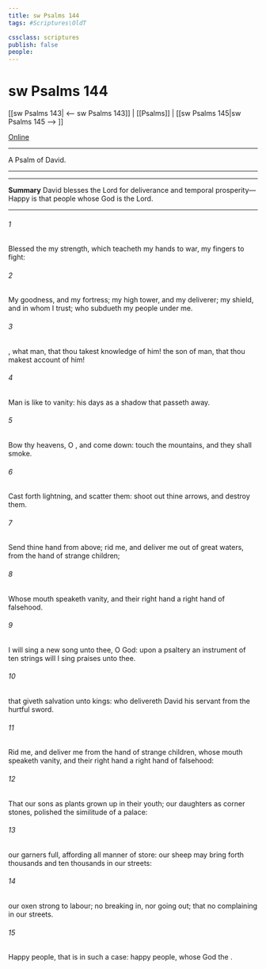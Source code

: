```yaml
---
title: sw Psalms 144
tags: #Scriptures\OldT

cssclass: scriptures
publish: false
people:
---
```


# sw Psalms 144
[[sw Psalms 143| <-- sw Psalms 143]] | [[Psalms]] | [[sw Psalms 145|sw Psalms 145 --> ]]

[Online](https://churchofjesuschrist.org/study/scriptures/ot/ps/144?lang=eng)

---
A Psalm of David.

---

---
__Summary__
David blesses the Lord for deliverance and temporal prosperity—Happy is that people whose God is the Lord.

---
###### 1 
Blessed  the  my strength, which teacheth my hands to war,  my fingers to fight:

###### 2 
My goodness, and my fortress; my high tower, and my deliverer; my shield, and  in whom I trust; who subdueth my people under me.

###### 3 
, what  man, that thou takest knowledge of him!  the son of man, that thou makest account of him!

###### 4 
Man is like to vanity: his days  as a shadow that passeth away.

###### 5 
Bow thy heavens, O , and come down: touch the mountains, and they shall smoke.

###### 6 
Cast forth lightning, and scatter them: shoot out thine arrows, and destroy them.

###### 7 
Send thine hand from above; rid me, and deliver me out of great waters, from the hand of strange children;

###### 8 
Whose mouth speaketh vanity, and their right hand  a right hand of falsehood.

###### 9 
I will sing a new song unto thee, O God: upon a psaltery  an instrument of ten strings will I sing praises unto thee.

###### 10 
 that giveth salvation unto kings: who delivereth David his servant from the hurtful sword.

###### 11 
Rid me, and deliver me from the hand of strange children, whose mouth speaketh vanity, and their right hand  a right hand of falsehood:

###### 12 
That our sons  as plants grown up in their youth;  our daughters  as corner stones, polished  the similitude of a palace:

###### 13 
 our garners  full, affording all manner of store:  our sheep may bring forth thousands and ten thousands in our streets:

###### 14 
 our oxen  strong to labour;  no breaking in, nor going out; that  no complaining in our streets.

###### 15 
Happy  people, that is in such a case:  happy  people, whose God  the .

